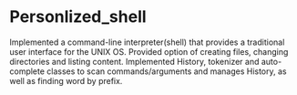 # Personlized_shell

Implemented a command-line interpreter(shell) that provides a traditional user interface for the UNIX OS.
Provided option of creating files, changing directories and listing content.
Implemented History, tokenizer and auto-complete classes to scan commands/arguments and manages History,
as well as finding word by prefix.
